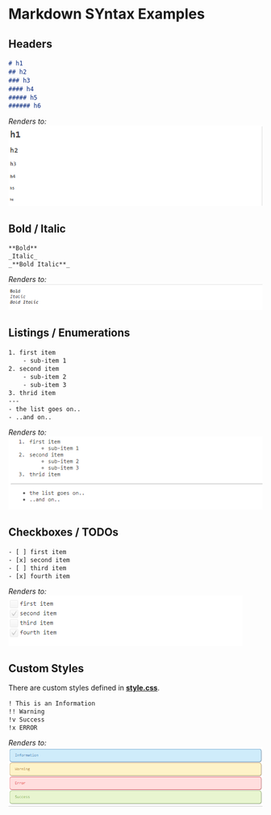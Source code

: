 # Markdown SYntax Examples

## Headers

```markdown
# h1
## h2
### h3
#### h4
##### h5
###### h6
```
_Renders to:_  
![custom styles](files/headers.png)

## Bold / Italic

```text
**Bold**  
_Italic_  
_**Bold Italic**_  
```
_Renders to:_  
![custom styles](files/bold-italic.png)

## Listings / Enumerations

```text
1. first item
	- sub-item 1
2. second item
	- sub-item 2
	- sub-item 3
3. thrid item
---
- the list goes on..
- ..and on..
```
_Renders to:_   
![custom styles](files/listings.png)

## Checkboxes / TODOs

```text
- [ ] first item  
- [x] second item  
- [ ] third item  
- [x] fourth item
```
_Renders to:_  
![custom styles](files/checkboxes.png)

## Custom Styles
There are custom styles defined in [**style.css**](../src/main/resources/de/ott/ivy/css/style.css).
  
```text
! This is an Information
!! Warning
!v Success
!x ERROR
```
_Renders to:_  
![custom styles](files/custom-syntax.png)
